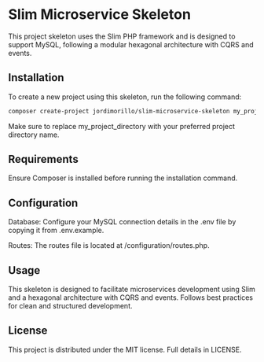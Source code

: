 # Slim Microservice Skeleton
This project skeleton uses the Slim PHP framework and is designed to support MySQL, following a modular hexagonal architecture with CQRS and events.

## Installation
To create a new project using this skeleton, run the following command:



```bash
composer create-project jordimorillo/slim-microservice-skeleton my_project_directory
```

Make sure to replace my_project_directory with your preferred project directory name.


## Requirements
Ensure Composer is installed before running the installation command.


## Configuration
Database: Configure your MySQL connection details in the .env file by copying it from .env.example.


Routes: The routes file is located at /configuration/routes.php.



## Usage
This skeleton is designed to facilitate microservices development using Slim and a hexagonal architecture with CQRS and events. Follows best practices for clean and structured development.



## License
This project is distributed under the MIT license. Full details in LICENSE.




